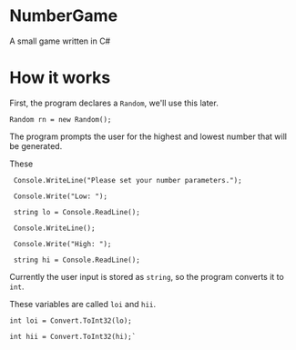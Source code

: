 # NumberGame
A small game written in C#

# How it works
First, the program declares a `Random`, we'll use this later.
```
Random rn = new Random();
```

The program prompts the user for the highest and lowest number that will be generated.

These
```
 Console.WriteLine("Please set your number parameters.");

 Console.Write("Low: ");
 
 string lo = Console.ReadLine();
 
 Console.WriteLine();
 
 Console.Write("High: ");
 
 string hi = Console.ReadLine();
```
 
 Currently the user input is stored as `string`, so the program converts it to `int`.
 
 These variables are called `loi` and `hii`.
 
 ```
 int loi = Convert.ToInt32(lo);
 
 int hii = Convert.ToInt32(hi);`
 ```
